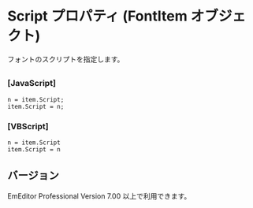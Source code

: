 # Script プロパティ (FontItem オブジェクト)

フォントのスクリプトを指定します。

## 

### \[JavaScript\]

```
n = item.Script;
item.Script = n;
```

### \[VBScript\]

```
n = item.Script
item.Script = n
```

## バージョン

EmEditor Professional Version 7.00 以上で利用できます。
